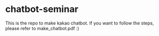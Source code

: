 # chatbot-seminar
This is the repo to make kakao chatbot.
If you want to follow the steps, please refer to make_chatbot.pdf :)
